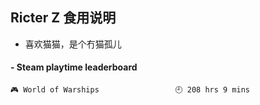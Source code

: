 ## Ricter Z 食用说明
- 喜欢猫猫，是个冇猫孤儿

<!-- steam-box start -->
#### - Steam playtime leaderboard
```text
🎮 World of Warships                 🕘 208 hrs 9 mins
```
<!-- Powered by https://github.com/YouEclipse/steam-box . -->
<!-- steam-box end -->
